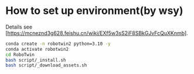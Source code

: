 # How to set up environment(by wsy)
Details see [https://mcneznd3g628.feishu.cn/wiki/EXf5w3sS2iF8SBkGJvFcQuXKnmb].
```bash
conda create -n robotwin2 python=3.10 -y
conda activate robotwin2
cd RoboTwin
bash script/_install.sh
bash script/_download_assets.sh
```